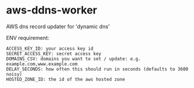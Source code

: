 # aws-ddns-worker
AWS dns record updater for 'dynamic dns'

ENV requirement:
```
ACCESS_KEY_ID: your access key id
SECRET_ACCESS_KEY: secret access key
DOMAINS_CSV: domains you want to set / update: e.g. example.com,www.example.com
DELAY_SECONDS: how often this should run in seconds (defaults to 3600 noisy)
HOSTED_ZONE_ID: the id of the aws hosted zone
```
